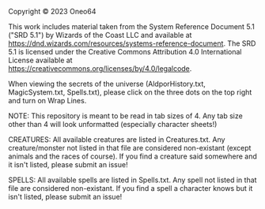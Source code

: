 Copyright © 2023 Oneo64

This work includes material taken from the System Reference Document 5.1 ("SRD 5.1") by Wizards of
the Coast LLC and available at https://dnd.wizards.com/resources/systems-reference-document. The
SRD 5.1 is licensed under the Creative Commons Attribution 4.0 International License available at
https://creativecommons.org/licenses/by/4.0/legalcode.

When viewing the secrets of the universe (AldporHistory.txt, MagicSystem.txt, Spells.txt), please click on the three dots on the top right and turn on Wrap Lines.

NOTE: This repository is meant to be read in tab sizes of 4. Any tab size other than 4 will look unformatted (especially character sheets!)

CREATURES: All available creatures are listed in Creatures.txt. Any creature/monster not listed in that file are considered non-existant (except animals and the races of course). If you find a creature said somewhere and it isn't listed, please submit an issue!

SPELLS: All available spells are listed in Spells.txt. Any spell not listed in that file are considered non-existant. If you find a spell a character knows but it isn't listed, please submit an issue!